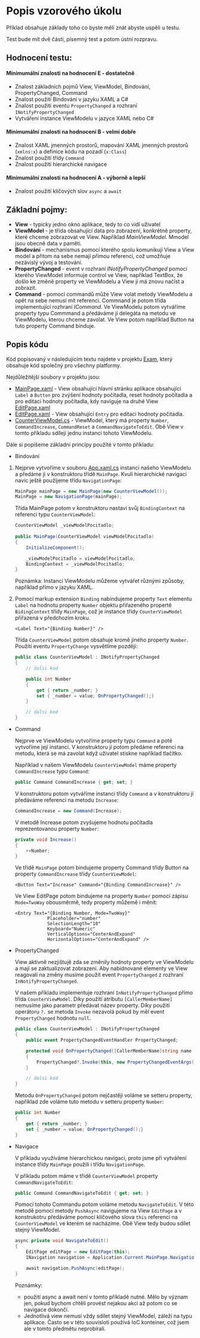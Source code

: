 ﻿# Popis vzorového úkolu

Příklad obsahuje základy toho co byste měli znát abyste uspěli u testu.

Test bude mít dvě části, písemný test a potom ústní rozpravu.

## Hodnocení testu:

#### Minimumální znalosti na hodnocení E - dostatečně

- Znalost základních pojmů View, ViewModel, Bindování, PropertyChanged, Command
- Znalost použití Bindování v jazyku XAML a C#
- Znalost použití eventu `PropertyChanged` a rozhraní `INotifyPropertyChanged`
- Vytváření instance ViewModelu v jazyce XAML nebo C#

#### Minimumální znalosti na hodnocení B - velmi dobře
- Znalost XAML jmenných prostorů, mapování XAML jmenných prostorů (`xmlns:x`) a definice kódu na pozadí  (`x:Class`)
- Znalost použití třídy `Command`
- Znalost použití hierarchické navigace
#### Minimumální znalosti na hodnocení A - výborně a lepší
- Znalost použití klíčových slov `async` a `await`


## Základní pojmy:

- **View** - typicky jedno okno aplikace, tedy to co vidí uživatel
- **ViewModel** - je třída obsahující data pro zobrazení, konkrétně property, které chceme zobrazovat ve View. Například *MainViewModel*. Mmodel jsou obecně data v paměti.
- **Bindování** - mechanismus pomocí kterého spolu komunikují View a View model a přitom na sebe nemají přímou referenci, což umožňuje nezávislý vývoj a testování.
- **PropertyChanged** - event v rozhraní *INotifyPropertyChanged* pomocí kterého ViewModel informuje control ve View, například TextBox, že došlo ke změně property ve ViewModelu a View ji má znovu načíst a zobrazit.
- **Command** - pomocí commandů může View volat metody ViewModelu a opět na sebe nemusí mít referenci. Commnand je potom třída implementující rozhraní *ICommand*. Ve ViewModelu potom vytváříme property typu Commmand a předáváme jí delegáta na metodu ve ViewModelu, kterou chceme zavolat. Ve View potom například Button na tuto property Command binduje.

## Popis kódu

Kód popisovaný v následujícím textu najdete v projektu [Exam](Exam/Exam), který obsahuje kód společný pro všechny platformy.

Nejdůležitější soubory v projektu jsou:

- [MainPage.xaml](Exam/Exam/MainPage.xaml) - View obsahující hlavní stránku aplikace obsahující `Label` a `Button` pro zvýšení hodnoty počítadla, reset hodnoty počítadla a pro editaci hodnoty počítadla, kdy naviguje na druhé View  [EditPage.xaml](Exam/Exam/EditPage.xaml)
- [EditPage.xaml](Exam/Exam/EditPage.xaml) - View obsahující `Entry` pro editaci hodnoty počítadla.
- [CounterViewModel.cs](Exam/Exam/CounterViewModel.cs) - ViewModel, který má property `Number`, `CommandIncrease`, `CommandReset` a `CommandNavigateToEdit`. Obě View v tomto příkladu sdílejí jednu instanci tohoto ViewModelu.

Dále si popíšeme základní principy použíté v tomto příkladu:

- Bindování

1. Nejprve vytvoříme v souboru [App.xaml.cs](Exam/Exam/App.xaml.cs) instanci našeho ViewModelu a předáme ji v konstruktoru třídě `MainPage`. Kvuli hierarchické navigaci navíc ještě použijeme třídu `NavigationPage`:

    ```cs 
    MainPage mainPage = new MainPage(new CounterViewModel());
    MainPage = new NavigationPage(mainPage);
    ```

    Třída MainPage potom v konstruktoru nastaví svůj `BindingContext` na referenci typu `CounterViewModel`:

    ```cs 
    CounterViewModel _viewModelPocitadlo;
        
    public MainPage(CounterViewModel viewModelPocitadlo)
    {
        InitializeComponent();

        _viewModelPocitadlo = viewModelPocitadlo;
        BindingContext = _viewModelPocitadlo;
    }
    ```

    Poznámka: Instanci ViewModelu můžeme vytvářet různými způsoby, například přímo v jazyku XAML.

2. Pomocí markup extension `Binding` nabindujeme property `Text` elementu `Label` na hodnotu property `Number` objektu přiřazeného propertě `BidingContext` třídy `MainPage`, což je instance třídy `CounterViewModel` přiřazená v předchozím kroku.

    ```XAML
    <Label Text="{Binding Number}" />
    ```

    Třída `CounterViewModel` potom obsahuje kromě jiného property `Number`. Použití eventu `PropertyChange` vysvětlíme později:

    ```cs 
    public class CounterViewModel : INotifyPropertyChanged
    {
        // dalsi kod

        public int Number
        {
            get { return _number; }
            set { _number = value; OnPropertyChanged();}
        }

        // dalsi kod
    }
    ```
- Command

    Nejprve ve ViewModelu vytvoříme property typu `Command` a poté vytvoříme její instanci. V konstruktoru jí potom předáme referenci na metodu, která se má zavolat když uživatel stiskne například tlačítko.

    Například v našem ViewModelu `CounterViewModel` máme property `CommandIncrease` typu `Command`:

    ```cs
    public Command CommandIncrease { get; set; }
    ```

    V konstruktoru potom vytváříme instanci třídy `Command` a v konstruktoru jí předáváme referenci na metodu `Increase`:

    ```cs
    CommandIncrease = new Command(Increase);
    ```

    V metodě Increase potom zvyšujeme hodnotu počítadla reprezentovanou property `Number`:

    ```cs
    private void Increase()
    {
        ++Number;
    }
    ```

    Ve třídě `MainPage` potom bindujeme property Command třídy Button na property `CommandIncrease` třídy `CounterViewModel`:
    ```XAML
    <Button Text="Increase" Command="{Binding CommandIncrease}" />
    ```

    Ve View EditPage potom bindujeme na property `Number` pomocí zápisu  `Mode=TwoWay` obousměrmě, tedy property můžemě i měnit:

    ```XAML
    <Entry Text="{Binding Number, Mode=TwoWay}"
                Placeholder="number"
                SelectionLength="10"
                Keyboard="Numeric"
                VerticalOptions="CenterAndExpand" 
                HorizontalOptions="CenterAndExpand" />
    ```
- PropertyChanged
  
    View aktivně nezjištujě zda se změnily hodnoty property ve ViewModelu a mají se zaktualizovat zobrazení. Aby nabidnované elementy ve View reagovali na změny musíme použít event `PropertyChanged` z rozhraní `InNotifyPropertyChanged`.

    V našem příkladu implementuje rozhraní `InNotifyPropertyChanged` přímo třída `CounterViewModel`. Díky použití atributu `[CallerMemberName]` nemusíme jako parametr předávat název property. Díky použití operátoru `?.` se metoda `Invoke` nezavolá pokud by měl event `PropertyChanged` hodnotu `null`.

    ```cs
    public class CounterViewModel : INotifyPropertyChanged
    {
        public event PropertyChangedEventHandler PropertyChanged;

        protected void OnPropertyChanged([CallerMemberName]string name = null)
        {
            PropertyChanged?.Invoke(this, new PropertyChangedEventArgs(name));
        }

        // dalsi kod
    }
    ```

    Metodu `OnPropertyChanged` potom nejčastěji voláme se setteru property, například zde voláme tuto metodu v setteru property `Number`:

    ```cs
    public int Number
    {
        get { return _number; }
        set { _number = value; OnPropertyChanged();}
    }
    ```



- Navigace

    V příkladu využíváme hierarchickou navigaci, proto jsme při vytváření instance třídy `MainPage` použili i třídu `NavigationPage`.

    V příkladu potom máme v třídě `CounterViewModel` property `CommandNavigateToEdit`:

    ```cs
    public Command CommandNavigateToEdit { get; set; }
    ```

    Pomocí tohoto Commandu potom voláme metodu `NavigateToEdit`. V této metodě pomocí metody `PushAsync` navigujeme na View `EditPage` a v konstrukotru předáváme pomocí klíčového slova `this` referenci na `CounterViewModel` ve kterém se nacházíme. Obě View tedy budou sdílet stejný ViewModel.

    ```cs
    async private void NavigateToEdit()
    {
        EditPage editPage = new EditPage(this);
        INavigation navigation = Application.Current.MainPage.Navigation;

        await navigation.PushAsync(editPage);
    }
    ```

    Poznámky: 
    - použití async a await není v tomto příkladě nutné. Mělo by význam jen, pokud bychom chtěli provést nejakou akci až potom co se navigace dokončí.
    - Jednotlivá view nemusí vždy sdílet stejný ViewModel, záleží na typu aplikace. Často se v této souvisloti používá IoC konteiner, což jsem ale v tomto předmětu neprobírali.
